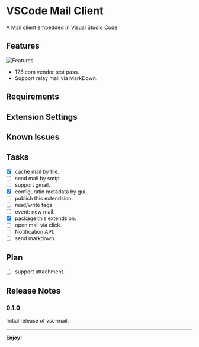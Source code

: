 # VSCode Mail Client

A Mail client embedded in Visual Studio Code

## Features

![Features](https://tva1.sinaimg.cn/large/e6c9d24egy1h4tpoed9saj21i60u079h.jpg)

- 126.com vendor test pass.
- Support relay mail via MarkDown.

## Requirements

## Extension Settings

## Known Issues

## Tasks

- [x] cache mail by file.
- [ ] send mail by smtp.
- [ ] support gmail.
- [x] configuratin metadata by gui.
- [ ] publish this extendsion.
- [ ] read/write tags.
- [ ] event: new mail.
- [x] package this extendsion.
- [ ] open mail via click.
- [ ] Notification API.
- [ ] send markdown.

## Plan

- [ ] support attachment.

## Release Notes

### 0.1.0

Initial release of vsc-mail.

-----------------------------------------------------------------------------------------------------------
**Enjoy!**
